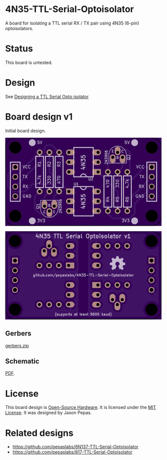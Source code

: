 # 4N35-TTL-Serial-Optoisolator
A board for isolating a TTL serial RX / TX pair using 4N35 (6-pin) optoisolators.

# Status

This board is untested.

# Design

See [Designing a TTL Serial Opto isolator](https://github.com/pepaslabs/Electronics/wiki/Designing-a-TTL-Serial-Opto-isolator)

# Board design v1

Initial board design.

![](releases/v1/top.png)

![](releases/v1/bottom.png)

## Gerbers

[gerbers.zip](releases/v1/gerbers.zip)

## Schematic

[PDF](releases/v1/4N35-TTL-Serial-Optoisolator%20schematic.pdf).

# License

This board design is [Open-Source Hardware](http://www.oshwa.org/definition/).  It is licensed under the [MIT License](http://opensource.org/licenses/MIT).  It was designed by Jason Pepas.

# Related designs

- https://github.com/pepaslabs/6N137-TTL-Serial-Optoisolator
- https://github.com/pepaslabs/817-TTL-Serial-Optoisolator
